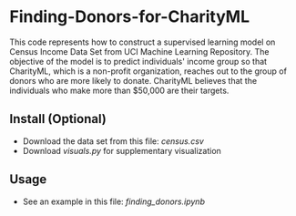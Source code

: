 # Finding-Donors-for-CharityML
This code represents how to construct a supervised learning model on Census Income Data Set from UCI Machine Learning Repository. 
The objective of the model is to predict individuals' income group so that CharityML, which is a non-profit organization, reaches out to the group of donors who are more likely to donate.
CharityML believes that the individuals who make more than $50,000 are their targets. 

## Install (Optional)
- Download the data set from this file: _census.csv_
- Download _visuals.py_ for supplementary visualization 

## Usage
- See an example in this file: _finding_donors.ipynb_
